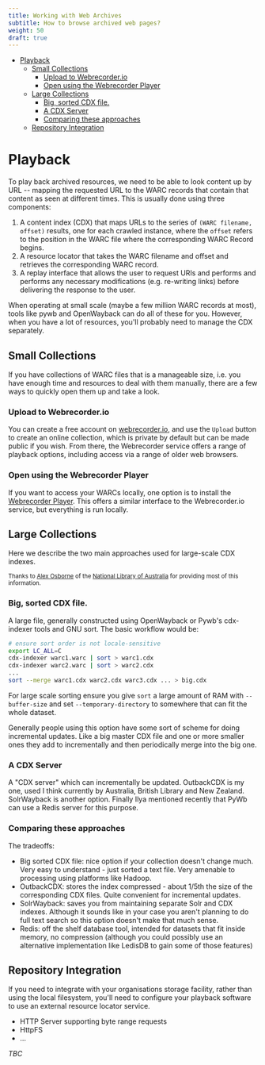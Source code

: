 ```yaml
---
title: Working with Web Archives
subtitle: How to browse archived web pages?
weight: 50
draft: true
---
```


<!-- MarkdownTOC autolink="true" -->

- [Playback](#playback)
	- [Small Collections](#small-collections)
		- [Upload to Webrecorder.io](#upload-to-webrecorderio)
		- [Open using the Webrecorder Player](#open-using-the-webrecorder-player)
	- [Large Collections](#large-collections)
		- [Big, sorted CDX file.](#big-sorted-cdx-file)
		- [A CDX Server](#a-cdx-server)
		- [Comparing these approaches](#comparing-these-approaches)
	- [Repository Integration](#repository-integration)

<!-- /MarkdownTOC -->


Playback
========

To play back archived resources, we need to be able to look content up by URL -- mapping 
the requested URL to the WARC records that contain that content as seen at different times.
This is usually done using three components:

1. A content index (CDX) that maps URLs to the series of `(WARC filename, offset)` results, one for each crawled instance, where the `offset` refers to the position in the WARC file where the corresponding WARC Record begins.
2. A resource locator that takes the WARC filename and offset and retrieves the corresponding WARC record.
4. A replay interface that allows the user to request URIs and performs and performs any necessary modifications (e.g. re-writing links) before delivering the response to the user.

When operating at small scale (maybe a few million WARC records at most), tools like pywb and OpenWayback can do all of these for you.
However, when you have a lot of resources, you'll probably need to manage the CDX separately. 


Small Collections
-----------------

If you have collections of WARC files that is a manageable size, i.e. you have enough time and resources to deal with them manually, there are a few ways to quickly open them up and take a look.

### Upload to Webrecorder.io

You can create a free account on [webrecorder.io](https://webrecorder.io/), and use the `Upload` button to create an online collection, which is private by default but can be made public if you wish.  From there, the Webrecorder service offers a range of playback options, including access via a range of older web browsers.

### Open using the Webrecorder Player

If you want to access your WARCs locally, one option is to install the [Webrecorder Player](https://github.com/webrecorder/webrecorder-player#webrecorder-player). This offers a similar interface to the Webrecorder.io service, but everything is run locally.


Large Collections
-----------------

Here we describe the two main approaches used for large-scale CDX indexes.

<small>Thanks to [Alex Osborne](https://twitter.com/atosborne) of the [National Library of Australia](https://www.nla.gov.au/) for providing most of this information.</small>

### Big, sorted CDX file. 

A large file, generally constructed using OpenWayback or Pywb's cdx-indexer tools and GNU sort. The basic workflow would be:

```bash
# ensure sort order is not locale-sensitive
export LC_ALL=C
cdx-indexer warc1.warc | sort > warc1.cdx
cdx-indexer warc2.warc | sort > warc2.cdx
...
sort --merge warc1.cdx warc2.cdx warc3.cdx ... > big.cdx
```

For large scale sorting ensure you give `sort` a large amount of RAM with `--buffer-size` and set `--temporary-directory` to somewhere that can fit the whole dataset.

Generally people using this option have some sort of scheme for doing incremental updates. Like a big master CDX file and one or more smaller ones they add to incrementally and then periodically merge into the big one.

### A CDX Server

A "CDX server" which can incrementally be updated. OutbackCDX is my one, used I think currently by Australia, British Library and New Zealand. SolrWayback is another option. Finally Ilya mentioned recently that PyWb can use a Redis server for this purpose.

### Comparing these approaches

The tradeoffs:

* Big sorted CDX file: nice option if your collection doesn't change much. Very easy to understand - just sorted a text file. Very amenable to processing using platforms like Hadoop.
* OutbackCDX: stores the index compressed - about 1/5th the size of the corresponding CDX files. Quite convenient for incremental updates.
* SolrWayback: saves you from maintaining separate Solr and CDX indexes. Although it sounds like in your case you aren't planning to do full text search so this option doesn't make that much sense.
* Redis: off the shelf database tool, intended for datasets that fit inside memory, no compression (although you could possibly use an alternative implementation like LedisDB to gain some of those features)

Repository Integration
----------------------

If you need to integrate with your organisations storage facility, rather than using the local filesystem, you'll need to configure 
your playback software to use an external resource locator service.

* HTTP Server supporting byte range requests
* HttpFS
* ...


_TBC_
